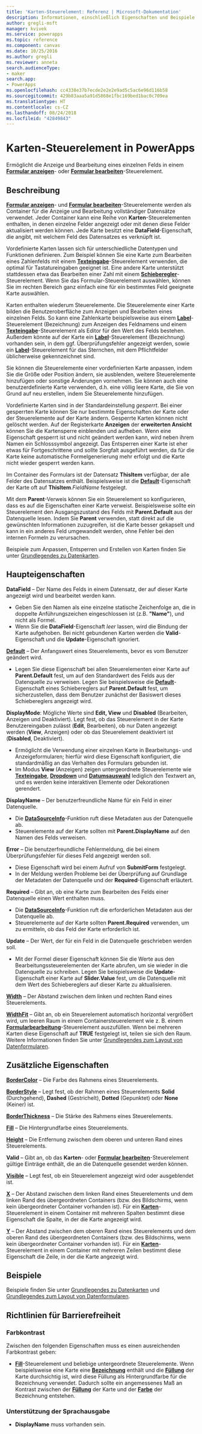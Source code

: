 ```yaml
---
title: 'Karten-Steuerelement: Referenz | Microsoft-Dokumentation'
description: Informationen, einschließlich Eigenschaften und Beispiele, über das Karten-Steuerelement
author: gregli-msft
manager: kvivek
ms.service: powerapps
ms.topic: reference
ms.component: canvas
ms.date: 10/25/2016
ms.author: gregli
ms.reviewer: anneta
search.audienceType:
- maker
search.app:
- PowerApps
ms.openlocfilehash: cc4338e37b7ecde2e2e2e9ad5c5ac6e96d116b58
ms.sourcegitcommit: 429b83aaa5a91d5868e1fbc169bed1bac0c709ea
ms.translationtype: HT
ms.contentlocale: cs-CZ
ms.lasthandoff: 08/24/2018
ms.locfileid: "42849843"
---
```

# <a name="card-control-in-powerapps"></a>Karten-Steuerelement in PowerApps
Ermöglicht die Anzeige und Bearbeitung eines einzelnen Felds in einem **[Formular anzeigen](control-form-detail.md)**- oder **[Formular bearbeiten](control-form-detail.md)**-Steuerelement.

## <a name="description"></a>Beschreibung
**[Formular anzeigen](control-form-detail.md)**- und **[Formular bearbeiten](control-form-detail.md)**-Steuerelemente werden als Container für die Anzeige und Bearbeitung vollständiger Datensätze verwendet. Jeder Container kann eine Reihe von **Karten**-Steuerelementen enthalten, in denen einzelne Felder angezeigt oder mit denen diese Felder aktualisiert werden können. Jede Karte besitzt eine **DataField**-Eigenschaft, die angibt, mit welchem Feld des Datensatzes es verknüpft ist.  

Vordefinierte Karten lassen sich für unterschiedliche Datentypen und Funktionen definieren.  Zum Beispiel können Sie eine Karte zum Bearbeiten eines Zahlenfelds mit einem **[Texteingabe](control-text-input.md)**-Steuerelement verwenden, die optimal für Tastatureingaben geeignet ist. Eine andere Karte unterstützt stattdessen etwa das Bearbeiten einer Zahl mit einem **[Schieberegler](control-slider.md)**-Steuerelement. Wenn Sie das Formular-Steuerelement auswählen, können Sie im rechten Bereich ganz einfach eine für ein bestimmtes Feld geeignete Karte auswählen.

Karten enthalten wiederum Steuerelemente. Die Steuerelemente einer Karte bilden die Benutzeroberfläche zum Anzeigen und Bearbeiten eines einzelnen Felds. So kann eine Zahlenkarte beispielsweise aus einem **[Label](control-text-box.md)**-Steuerelement (Bezeichnung) zum Anzeigen des Feldnamens und einem **[Texteingabe](control-text-input.md)**-Steuerelement als Editor für den Wert des Felds bestehen. Außerdem könnte auf der Karte ein **[Label](control-text-box.md)**-Steuerelement (Bezeichnung) vorhanden sein, in dem ggf. Überprüfungsfehler angezeigt werden, sowie ein **[Label](control-text-box.md)**-Steuerelement für das Sternchen, mit dem Pflichtfelder üblicherweise gekennzeichnet sind.

Sie können die Steuerelemente einer vordefinierten Karte anpassen, indem Sie die Größe oder Position ändern, sie ausblenden, weitere Steuerelemente hinzufügen oder sonstige Änderungen vornehmen. Sie können auch eine benutzerdefinierte Karte verwenden, d.h. eine völlig leere Karte, die Sie von Grund auf neu erstellen, indem Sie Steuerelemente hinzufügen.

Vordefinierte Karten sind in der Standardeinstellung *gesperrt*. Bei einer gesperrten Karte können Sie nur bestimmte Eigenschaften der Karte oder der Steuerelemente auf der Karte ändern. Gesperrte Karten können nicht gelöscht werden. Auf der Registerkarte **Anzeigen** der **erweiterten Ansicht** können Sie die Kartensperre einblenden und aufheben. Wenn eine Eigenschaft gesperrt ist und nicht geändert werden kann, wird neben ihrem Namen ein Schlosssymbol angezeigt. Das Entsperren einer Karte ist eher etwas für Fortgeschrittene und sollte Sorgfalt ausgeführt werden, da für die Karte keine automatische Formelgenerierung mehr erfolgt und die Karte nicht wieder gesperrt werden kann.

Im Container des Formulars ist der Datensatz **ThisItem** verfügbar, der alle Felder des Datensatzes enthält.  Beispielsweise ist die **[Default](properties-core.md)**-Eigenschaft der Karte oft auf **ThisItem**.*FieldName* festgelegt.

Mit dem **Parent**-Verweis können Sie ein Steuerelement so konfigurieren, dass es auf die Eigenschaften einer Karte verweist.  Beispielsweise sollte ein Steuerelement den Ausgangszustand des Felds mit **Parent.Default** aus der Datenquelle lesen. Indem Sie **Parent** verwenden, statt direkt auf die gewünschten Informationen zuzugreifen, ist die Karte besser gekapselt und kann in ein anderes Feld umgewandelt werden, ohne Fehler bei den internen Formeln zu verursachen.

Beispiele zum Anpassen, Entsperren und Erstellen von Karten finden Sie unter [Grundlegendes zu Datenkarten](../working-with-cards.md).

## <a name="key-properties"></a>Haupteigenschaften
**DataField** – Der Name des Felds in einem Datensatz, der auf dieser Karte angezeigt wird und bearbeitet werden kann.

* Geben Sie den Namen als eine einzelne statische Zeichenfolge an, die in doppelte Anführungszeichen eingeschlossen ist (z.B. **"Name"**), und nicht als Formel.
* Wenn Sie die **DataField**-Eigenschaft *leer* lassen, wird die Bindung der Karte aufgehoben. Bei nicht gebundenen Karten werden die **Valid**-Eigenschaft und die **Update**-Eigenschaft ignoriert.

**[Default](properties-core.md)** – Der Anfangswert eines Steuerelements, bevor es vom Benutzer geändert wird.

* Legen Sie diese Eigenschaft bei allen Steuerelementen einer Karte auf **Parent.Default** fest, um auf den Standardwert des Felds aus der Datenquelle zu verweisen. Legen Sie beispielsweise die **[Default](properties-core.md)**-Eigenschaft eines Schiebereglers auf **Parent.Default** fest, um sicherzustellen, dass dem Benutzer zunächst der Basiswert dieses Schiebereglers angezeigt wird.

**DisplayMode**: Mögliche Werte sind **Edit, View** und **Disabled** (Bearbeiten, Anzeigen und Deaktiviert). Legt fest, ob das Steuerelement in der Karte Benutzereingaben zulässt (**Edit**, Bearbeiten), ob nur Daten angezeigt werden (**View**, Anzeigen) oder ob das Steuerelement deaktiviert ist (**Disabled**, Deaktiviert).  

* Ermöglicht die Verwendung einer einzelnen Karte in Bearbeitungs- und Anzeigeformularen; hierfür wird diese Eigenschaft konfiguriert, die standardmäßig an das Verhalten des Formulars gebunden ist.
* Im Modus **View** (Anzeigen) zeigen untergeordnete Steuerelemente wie **[Texteingabe](control-text-input.md)**, **[Dropdown](control-drop-down.md)** und **[Datumsauswahl](control-date-picker.md)** lediglich den Textwert an, und es werden keine interaktiven Elemente oder Dekorationen gerendert.

**DisplayName** – Der benutzerfreundliche Name für ein Feld in einer Datenquelle.

* Die **[DataSourceInfo](../functions/function-datasourceinfo.md)**-Funktion ruft diese Metadaten aus der Datenquelle ab.
* Steuerelemente auf der Karte sollten mit **Parent.DisplayName** auf den Namen des Felds verweisen.

**Error** – Die benutzerfreundliche Fehlermeldung, die bei einem Überprüfungsfehler für dieses Feld angezeigt werden soll.

* Diese Eigenschaft wird bei einem Aufruf von **SubmitForm** festgelegt.  
* In der Meldung werden Probleme bei der Überprüfung auf Grundlage der Metadaten der Datenquelle und der **Required**-Eigenschaft erläutert.

**Required** – Gibt an, ob eine Karte zum Bearbeiten des Felds einer Datenquelle einen Wert enthalten muss.

* Die **[DataSourceInfo](../functions/function-datasourceinfo.md)**-Funktion ruft die erforderlichen Metadaten aus der Datenquelle ab.
* Steuerelemente auf der Karte sollten **Parent.Required** verwenden, um zu ermitteln, ob das Feld der Karte erforderlich ist.

**Update** – Der Wert, der für ein Feld in die Datenquelle geschrieben werden soll.

* Mit der Formel dieser Eigenschaft können Sie die Werte aus den Bearbeitungssteuerelementen der Karte abrufen, um sie wieder in die Datenquelle zu schreiben. Legen Sie beispielsweise die **Update**-Eigenschaft einer Karte auf **Slider.Value** fest, um die Datenquelle mit dem Wert des Schiebereglers auf dieser Karte zu aktualisieren.

**[Width](properties-size-location.md)** – Der Abstand zwischen dem linken und rechten Rand eines Steuerelements.

**[WidthFit](properties-size-location.md)** – Gibt an, ob ein Steuerelement automatisch horizontal vergrößert wird, um leeren Raum in einem Containersteuerelement wie z. B. einem **[Formularbearbeitung](control-form-detail.md)**-Steuerelement auszufüllen. Wenn bei mehreren Karten diese Eigenschaft auf **TRUE** festgelegt ist, teilen sie sich den Raum. Weitere Informationen finden Sie unter [Grundlegendes zum Layout von Datenformularen](../working-with-form-layout.md).

## <a name="additional-properties"></a>Zusätzliche Eigenschaften
**[BorderColor](properties-color-border.md)** – Die Farbe des Rahmens eines Steuerelements.

**[BorderStyle](properties-color-border.md)** – Legt fest, ob der Rahmen eines Steuerelements **Solid** (Durchgehend), **Dashed** (Gestrichelt), **Dotted** (Gepunktet) oder **None** (Keiner) ist.

**[BorderThickness](properties-color-border.md)** – Die Stärke des Rahmens eines Steuerelements.

**[Fill](properties-color-border.md)** – Die Hintergrundfarbe eines Steuerelements.

**[Height](properties-size-location.md)** – Die Entfernung zwischen dem oberen und unteren Rand eines Steuerelements.

**Valid** – Gibt an, ob das **Karten**- oder **[Formular bearbeiten](control-form-detail.md)**-Steuerelement gültige Einträge enthält, die an die Datenquelle gesendet werden können.

**[Visible](properties-core.md)** – Legt fest, ob ein Steuerelement angezeigt wird oder ausgeblendet ist.

**[X](properties-size-location.md)** – Der Abstand zwischen dem linken Rand eines Steuerelements und dem linken Rand des übergeordneten Containers (bzw. des Bildschirms, wenn kein übergeordneter Container vorhanden ist). Für ein **[Karten](control-card.md)**-Steuerelement in einem Container mit mehreren Spalten bestimmt diese Eigenschaft die Spalte, in der die Karte angezeigt wird.

**[Y](properties-size-location.md)** – Der Abstand zwischen dem oberen Rand eines Steuerelements und dem oberen Rand des übergeordneten Containers (bzw. des Bildschirms, wenn kein übergeordneter Container vorhanden ist). Für ein **[Karten](control-card.md)**-Steuerelement in einem Container mit mehreren Zeilen bestimmt diese Eigenschaft die Zeile, in der die Karte angezeigt wird.

## <a name="examples"></a>Beispiele
Beispiele finden Sie unter [Grundlegendes zu Datenkarten](../working-with-cards.md) und [Grundlegendes zum Layout von Datenformularen](../working-with-form-layout.md).


## <a name="accessibility-guidelines"></a>Richtlinien für Barrierefreiheit
### <a name="color-contrast"></a>Farbkontrast
Zwischen den folgenden Eigenschaften muss es einen ausreichenden Farbkontrast geben:
* **[Fill](properties-color-border.md)**-Steuerelement und beliebige untergeordnete Steuerelemente. Wenn beispielsweise eine Karte eine **[Bezeichnung](control-text-box.md)** enthält und die **[Füllung](properties-color-border.md)** der Karte durchsichtig ist, wird diese Füllung als Hintergrundfarbe für die Bezeichnung verwendet. Dadurch sollte ein angemessenes Maß an Kontrast zwischen der **[Füllung](properties-color-border.md)** der Karte und der **[Farbe](properties-color-border.md)** der Bezeichnung entstehen.

### <a name="screen-reader-support"></a>Unterstützung der Sprachausgabe
* **DisplayName** muss vorhanden sein.
